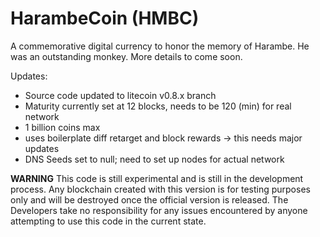 HarambeCoin (HMBC)
==================

A commemorative digital currency to honor the memory of Harambe. He was
an outstanding monkey. More details to come soon.


Updates:
- Source code updated to litecoin v0.8.x branch
- Maturity currently set at 12 blocks, needs to be 120 (min) for real network
- 1 billion coins max
- uses boilerplate diff retarget and block rewards -> this needs major updates
- DNS Seeds set to null; need to set up nodes for actual network



**WARNING**
This code is still experimental and is still in the development process. Any
blockchain created with this version is for testing purposes only and will be
destroyed once the official version is released. The Developers take no 
responsibility for any issues encountered by anyone attempting to use this code
in the current state.

